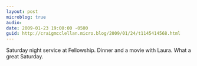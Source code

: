 ```yaml
---
layout: post
microblog: true
audio: 
date: 2009-01-23 19:00:00 -0500
guid: http://craigmcclellan.micro.blog/2009/01/24/t1145414568.html
---
```

Saturday night service at Fellowship.  Dinner and a movie with Laura.  What a great Saturday.
